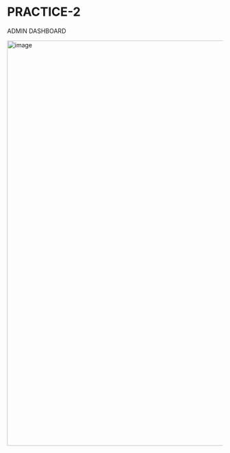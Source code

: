 # PRACTICE-2
ADMIN DASHBOARD

<img width="1918" height="946" alt="image" src="https://github.com/user-attachments/assets/8baf2b7e-97e7-4752-992c-4dfced8d49ac" />

